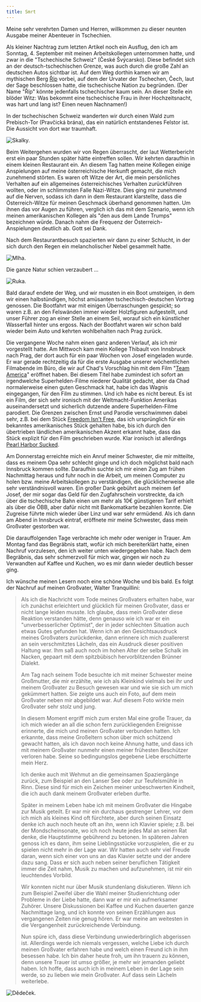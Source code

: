 ```yaml
---
title: Smrt
---
```


Meine sehr verehrten Damen und Herren, willkommen zu dieser
neunten Ausgabe meiner Abenteuer in Tschechien.

Als kleiner Nachtrag zum letzten Artikel noch ein Ausflug,
den ich am Sonntag, 4. September mit meinen Arbeitskollegen
unternommen hatte, und zwar in die "Tschechische Schweiz" (České Švýcarsko).
Diese befindet sich an der deutsch-tschechischen Grenze,
was auch durch die große Zahl an deutschen Autos sichtbar ist.
Auf dem Weg dorthin kamen wir am mythischen Berg [Říp] vorbei,
auf dem der Urvater der Tschechen, Čech, laut der Sage
beschlossen hatte, die tschechische Nation zu begründen.
(Der Name "Říp" könnte jedenfalls tschechischer kaum sein.
An dieser Stelle ein blöder Witz: Was bekommt eine tschechische Frau
in ihrer Hochzeitsnacht, was hart und lang ist? Einen neuen Nachnamen!)

In der tschechischen Schweiz wanderten wir durch einen Wald
zum Prebisch-Tor (Pravčická brána), das ein natürlich entstandenes
Felstor ist. Die Aussicht von dort war traumhaft.

![Skalky.]($media$/IMG_20160904_141221.jpg)

Beim Weitergehen wurden wir von Regen überrascht,
der laut Wetterbericht erst ein paar Stunden später hätte eintreffen sollen.
Wir kehrten daraufhin in einem kleinen Restaurant ein.
An diesem Tag hatten meine Kollegen einige Anspielungen auf meine
österreichische Herkunft gemacht, die mich zunehmend störten.
Es waren oft Witze der Art, die mein persönliches Verhalten auf ein
allgemeines österreichisches Verhalten zurückführen wollten,
oder im schlimmsten Falle Nazi-Witze.
Dies ging mir zunehmend auf die Nerven, sodass ich dann in dem Restaurant
klarstellte, dass die Österreich-Witze für meinen Geschmack
überhand genommen hatten.
Um ihnen das vor Augen zu führen, verglich ich das mit dem Szenario,
wenn ich meinen amerikanischen Kollegen als "den aus dem Lande Trumps"
bezeichnen würde.
Danach nahm die Frequenz der Österreich-Anspielungen deutlich ab. Gott sei Dank.

Nach dem Restaurantbesuch spazierten wir dann zu einer Schlucht,
in der sich durch den Regen ein melancholischer Nebel gesammelt hatte.

![Mlha.]($media$/IMG_20160904_172122.jpg)

Die ganze Natur schien verzaubert ...

![Ruka.]($media$/IMG_20160904_172322.jpg)

Bald darauf endete der Weg, und wir mussten in ein Boot umsteigen,
in dem wir einen halbstündigen, höchst amüsanten
tschechisch-deutschen Vortrag genossen.
Die Bootfahrt war mit einigen Überraschungen gespickt; so waren z.B.
an den Felswänden immer wieder Holzfiguren aufgestellt, und
unser Führer zog an einer Stelle an einem Seil, worauf sich
ein künstlicher Wasserfall hinter uns ergoss.
Nach der Bootfahrt waren wir schon bald wieder beim Auto und kehrten
wohlbehalten nach Prag zurück.

Die vergangene Woche nahm einen ganz anderen Verlauf,
als ich mir vorgestellt hatte.
Am Mittwoch kam mein Kollege Thibault von Innsbruck nach Prag,
der dort auch für ein paar Wochen von Josef eingeladen wurde.
Er war gerade rechtzeitig da für die erste Ausgabe unserer
wöchentlichen Filmabende im Büro, die wir auf Chad's Vorschlag hin
mit dem Film "[Team America]" eröffnet haben.
Bei diesem Titel habe zumindest ich sofort an irgendwelche Superhelden-Filme
niederer Qualität gedacht, aber da Chad normalerweise einen guten Geschmack hat,
habe ich das Wagnis eingegangen, für den Film zu stimmen.
Und ich habe es nicht bereut.
Es ist ein Film, der sich sehr ironisch mit der Weltmacht-Funktion Amerikas
auseinandersetzt und sicherlich dutzende andere Superhelden-Filme parodiert.
Die Grenzen zwischen Ernst und Parodie verschwimmen dabei sehr,
z.B. bei dem Stück [Freedom Isn't Free], das ich ursprünglich für ein
bekanntes amerikanisches Stück gehalten habe, bis ich durch den
übertrieben ländlichen amerikanischen Akzent erkannt habe, dass das Stück
explizit für den Film geschrieben wurde.
Klar ironisch ist allerdings [Pearl Harbor Sucked].

Am Donnerstag erreichte mich ein Anruf meiner Schwester,
die mir mitteilte, dass es meinem Opa sehr schlecht ginge und ich doch
möglichst bald nach Innsbruck kommen sollte.
Daraufhin suchte ich mir einen Zug am frühen Nachmittag heraus
und fuhr noch in die Arbeit, um meinen Computer zu holen bzw.
meine Arbeitskollegen zu verständigen, die glücklicherweise alle sehr
verständnisvoll waren. Ein großer Dank gebührt auch meinem šef Josef,
der mir sogar das Geld für den Zugfahrschein vorstreckte,
da ich über die tschechische Bahn einen um mehr als 10€ günstigeren
Tarif erhielt als über die ÖBB, aber dafür nicht mit Bankomatkarte
bezahlen konnte.
Die Zugreise führte mich wieder über Linz und war sehr ermüdend.
Als ich dann am Abend in Innsbruck eintraf, eröffnete mir meine Schwester,
dass mein Großvater gestorben war.

Die darauffolgenden Tage verbrachte ich mehr oder weniger in Trauer.
Am Montag fand das Begräbnis statt, wofür ich mich bereiterklärt hatte,
einen Nachruf vorzulesen, den ich weiter unten wiedergegeben habe.
Nach dem Begräbnis, das sehr schmerzvoll für mich war,
gingen wir noch zu Verwandten auf Kaffee und Kuchen,
wo es mir dann wieder deutlich besser ging.

Ich wünsche meinen Lesern noch eine schöne Woche und bis bald.
Es folgt der Nachruf auf meinen Großvater, Walter Tranquillini:

> Als ich die Nachricht vom Tode meines Großvaters erhalten habe,
> war ich zunächst erleichtert und glücklich für meinen Großvater,
> dass er nicht lange leiden musste.
> Ich glaube, dass mein Großvater diese Reaktion verstanden hätte,
> denn genauso wie ich war er ein "unverbesserlicher Optimist",
> der in jeder schlechten Situation auch etwas Gutes gefunden hat.
> Wenn ich an den Gesichtsausdruck meines Großvaters zurückdenke,
> dann erinnere ich mich zuallererst an sein verschmitztes Lächeln,
> das ein Ausdruck dieser positiven Haltung war.
> Ihm saß auch noch im hohen Alter der selbe Schalk im Nacken,
> gepaart mit dem spitzbübisch hervorblitzenden Brünner Dialekt.
> 
> Am Tag nach seinem Tode besuchte ich mit meiner Schwester meine Großmutter,
> die mir erzählte, wie ich als Kleinkind vielmals bei ihr und
> meinem Großvater zu Besuch gewesen war und wie sie sich um mich gekümmert hatten.
> Sie zeigte uns auch ein Foto, auf dem mein Großvater neben mir abgebildet war.
> Auf diesem Foto wirkte mein Großvater sehr stolz und jung.
> 
> In diesem Moment ergriff mich zum ersten Mal eine große Trauer,
> da ich mich wieder an all die schon fern zurückliegenden Ereignisse erinnerte,
> die mich und meinen Großvater verbunden hatten.
> Ich erkannte, dass meine Großeltern schon über mich schützend gewacht hatten,
> als ich davon noch keine Ahnung hatte, und dass ich mit meinem Großvater nunmehr
> einen meiner frühesten Beschützer verloren habe.
> Seine so bedingungslos gegebene Liebe erschütterte mein Herz.
> 
> Ich denke auch mit Wehmut an die gemeinsamen Spaziergänge zurück,
> zum Beispiel an den Lanser See oder zur Teufelsmühle in Rinn.
> Diese sind für mich ein Zeichen meiner unbeschwerten Kindheit,
> die ich auch dank meinem Großvater erleben durfte.
> 
> Später in meinem Leben habe ich mit meinem Großvater die Hingabe zur Musik
> geteilt. Er war mir ein durchaus gestrenger Lehrer, vor dem ich mich als
> kleines Kind oft fürchtete, aber durch seinen Einsatz denke ich auch noch heute
> oft an ihn, wenn ich Klavier spiele; z.B. bei der Mondscheinsonate,
> wo ich noch heute jedes Mal an seinen Rat denke,
> die Hauptstimme gebührend zu betonen.
> In späteren Jahren genoss ich es dann, ihm seine Lieblingsstücke vorzuspielen,
> die er zu spielen nicht mehr in der Lage war.
> Wir hatten auch sehr viel Freude daran, wenn sich einer von uns an das Klavier
> setzte und der andere dazu sang.
> Dass er sich auch neben seiner beruflichen Tätigkeit immer die Zeit nahm,
> Musik zu machen und aufzunehmen, ist mir ein leuchtendes Vorbild.
> 
> Wir konnten nicht nur über Musik stundenlang diskutieren.
> Wenn ich zum Beispiel Zweifel über die Wahl meiner Studienrichtung
> oder Probleme in der Liebe hatte, dann war er mir ein aufmerksamer Zuhörer.
> Unsere Diskussionen bei Kaffee und Kuchen dauerten ganze Nachmittage lang,
> und ich konnte von seinen Erzählungen aus vergangenen Zeiten nie genug hören.
> Er war meine am weitesten in die Vergangenheit zurückreichende Verbindung.
> 
> Nun spüre ich, dass diese Verbindung unwiederbringlich abgerissen ist.
> Allerdings werde ich niemals vergessen, welche Liebe ich durch meinen Großvater
> erfahren habe und welch einen Freund ich in ihm besessen habe.
> Ich bin daher heute froh, um ihn trauern zu können,
> denn unsere Trauer ist umso größer, je mehr wir jemanden geliebt haben.
> Ich hoffe, dass auch ich in meinem Leben in der Lage sein werde,
> so zu lieben wie mein Großvater. Auf dass sein Lächeln weiterlebe.

![Dědeček.]($media$/IMG_20140404_153130_cut.jpg)

[Říp]: https://de.wikipedia.org/wiki/%C5%98%C3%ADp
[Team America]: https://en.wikipedia.org/wiki/Team_America:_World_Police
[Freedom Isn't Free]: https://www.youtube.com/watch?v=BVkTmnJkAN8
[Pearl Harbor Sucked]: https://www.youtube.com/watch?v=SsPrQgTO0HU
